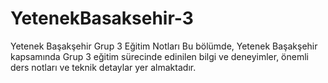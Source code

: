 # YetenekBasaksehir-3
Yetenek Başakşehir Grup 3 Eğitim Notları Bu bölümde, Yetenek Başakşehir kapsamında Grup 3 eğitim sürecinde edinilen bilgi ve deneyimler, önemli ders notları ve teknik detaylar yer almaktadır.
